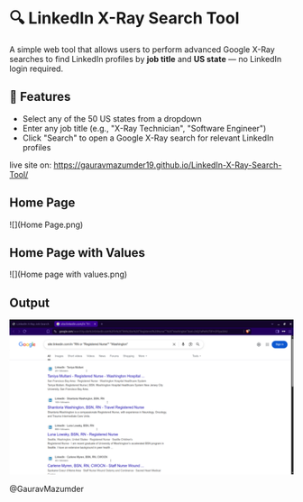 # 🔍 LinkedIn X-Ray Search Tool

A simple web tool that allows users to perform advanced Google X-Ray searches to find LinkedIn profiles by **job title** and **US state** — no LinkedIn login required.

## 📌 Features

- Select any of the 50 US states from a dropdown
- Enter any job title (e.g., "X-Ray Technician", "Software Engineer")
- Click "Search" to open a Google X-Ray search for relevant LinkedIn profiles

live site on: https://gauravmazumder19.github.io/LinkedIn-X-Ray-Search-Tool/

## Home Page
![](Home Page.png)

## Home Page with Values
![](Home page with values.png)

## Output
![](Output.png)


@GauravMazumder

